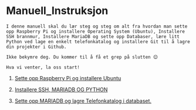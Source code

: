 # Manuell_Instruksjon

``` 
I denne manuell skal du lær steg og steg om alt fra hvordan man sette opp Raspberry Pi og installere Operating System (Ubuntu), Installere SSH brannmur, Installere MariaDB og sette opp Databaser, lære litt Python ved lage en enkelt telefonkatalog og installere Git til å lagre din projekter i Github.
```

```
Ikke bekymre deg. Du kommer til å få et grep på slutten 😊

Hva vi venter, la oss start!
```



1. [ Sette opp Raspberry Pi og installere Ubuntu](/Sette_opp_Raspberry_Pie/READ_FIRST.md)

2. [Installere SSH, MARIADB OG PYTHON](/Installere_programvare/READ_FIRST.md)

3. [Sette opp MARIADB og lagre Telefonkatalog i databaset.](/Sette_opp_Database/READ_FIRST.md)
